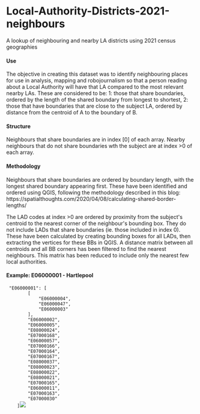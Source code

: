 # Local-Authority-Districts-2021-neighbours
A lookup of neighbouring and nearby LA districts using 2021 census geographies

<h4>Use</h4>
The objective in creating this dataset was to identify neighbouring places for use in analysis, mapping and robojournalism so that a person reading about a Local Authority will have that LA compared to the most relevant nearby LAs. These are considered to be:
1: those that share boundaries, ordered by the length of the shared boundary from longest to shortest,
2: those that have boundaries that are close to the subject LA, ordered by distance from the centroid of A to the boundary of B.

<h4>Structure</h4>
Neighbours that share boundaries are in index [0] of each array. 
Nearby neighbours that do not share boundaries wth the subject are at index >0 of each array.

<h4>Methodology</h4>
Neighbours that share boundaries are ordered by boundary length, with the longest shared boundary appearing first. These have been identified and ordered using QGIS, following the methodology described in this blog:  https://spatialthoughts.com/2020/04/08/calculating-shared-border-lengths/

The LAD codes at index >0 are ordered by proximity from the subject's centroid to the nearest corner of the neighbour's bounding box. They do not include LADs that share boundaries (ie. those included in index 0). These have been calculated by creating bounding boxes for all LADs, then extracting the vertices for these BBs in QGIS. A distance matrix between all centroids and all BB corners has been filtered to find the nearest neighbours. This matrix has been reduced to include only the nearest few local authorities.

<h4>Example: E06000001 - Hartlepool</h4>
   <code> "E06000001": [
        [
            "E06000004",
            "E06000047",
            "E06000003"
        ],
        "E06000002",
        "E06000005",
        "E08000024",
        "E07000168",
        "E06000057",
        "E07000166",
        "E07000164",
        "E07000167",
        "E08000037",
        "E08000023",
        "E08000022",
        "E08000021",
        "E07000165",
        "E06000011",
        "E07000163",
        "E07000030"
    ]</code><img src="https://user-images.githubusercontent.com/6584653/156748843-7f2355ed-52f2-42c9-85a0-fb821e4948ee.png"></img>

